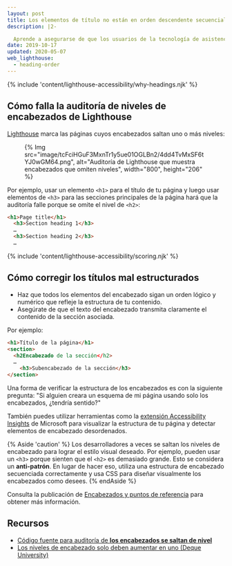```yaml
---
layout: post
title: Los elementos de título no están en orden descendente secuencial
description: |2-

  Aprende a asegurarse de que los usuarios de la tecnología de asistencia puedan navegar fácilmente por tu página web estructurando correctamente tus elementos de encabezados.
date: 2019-10-17
updated: 2020-05-07
web_lighthouse:
  - heading-order
---
```


{% include 'content/lighthouse-accessibility/why-headings.njk' %}

## Cómo falla la auditoría de niveles de encabezados de Lighthouse

[Lighthouse](https://developer.chrome.com/docs/lighthouse/overview/) marca las páginas cuyos encabezados saltan uno o más niveles:

<figure>{% Img src="image/tcFciHGuF3MxnTr1y5ue01OGLBn2/4dd4TvMxSF6tYJ0wGM64.png", alt="Auditoría de Lighthouse que muestra encabezados que omiten niveles", width="800", height="206" %}</figure>

Por ejemplo, usar un elemento `<h1>` para el título de tu página y luego usar elementos de `<h3>` para las secciones principales de la página hará que la auditoría falle porque se omite el nivel de `<h2>`:

```html
<h1>Page title</h1>
  <h3>Section heading 1</h3>
  …
  <h3>Section heading 2</h3>
  …
```

{% include 'content/lighthouse-accessibility/scoring.njk' %}

## Cómo corregir los títulos mal estructurados

- Haz que todos los elementos del encabezado sigan un orden lógico y numérico que refleje la estructura de tu contenido.
- Asegúrate de que el texto del encabezado transmita claramente el contenido de la sección asociada.

Por ejemplo:

```html
<h1>Título de la página</h1>
<section>
  <h2Encabezado de la sección</h2>
  …
    <h3>Subencabezado de la sección</h3>
</section>
```

Una forma de verificar la estructura de los encabezados es con la siguiente pregunta: "Si alguien creara un esquema de mi página usando solo los encabezados, ¿tendría sentido?"

También puedes utilizar herramientas como la <a href="https://accessibilityinsights.io/" rel="noopener">extensión Accessibility Insights</a> de Microsoft para visualizar la estructura de tu página y detectar elementos de encabezado desordenados.

{% Aside 'caution' %} Los desarrolladores a veces se saltan los niveles de encabezado para lograr el estilo visual deseado. Por ejemplo, pueden usar un `<h3>` porque sienten que el `<h2>` es demasiado grande. Esto se considera un **anti-patrón**. En lugar de hacer eso, utiliza una estructura de encabezado secuenciada correctamente y usa CSS para diseñar visualmente los encabezados como desees. {% endAside %}

Consulta la publicación de [Encabezados y puntos de referencia](/headings-and-landmarks) para obtener más información.

## Recursos

- <a href="https://github.com/GoogleChrome/lighthouse/blob/master/core/audits/accessibility/heading-order.js" rel="noopener">Código fuente para auditoría de <strong>los encabezados se saltan de nivel</strong></a>
- <a href="https://dequeuniversity.com/rules/axe/3.3/heading-order" rel="noopener">Los niveles de encabezado solo deben aumentar en uno (Deque University)</a>
